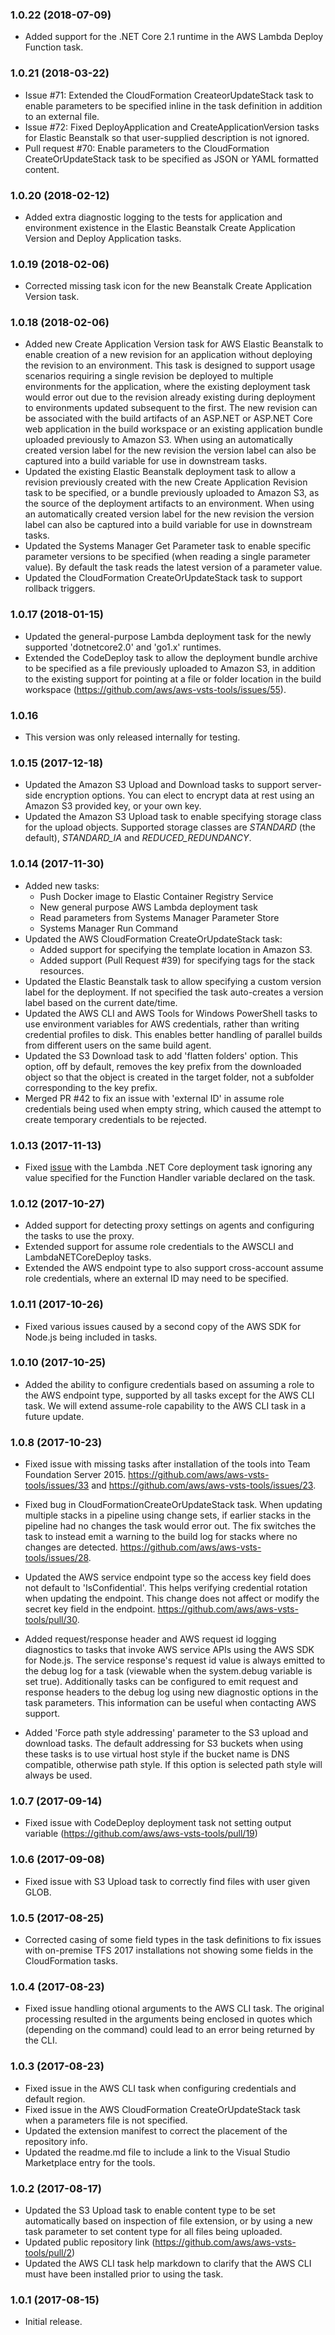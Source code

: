 ### 1.0.22 (2018-07-09)

* Added support for the .NET Core 2.1 runtime in the AWS Lambda Deploy Function task.

### 1.0.21 (2018-03-22)

* Issue #71: Extended the CloudFormation CreateorUpdateStack task to enable parameters to be specified inline in the task definition in addition to an external file.
* Issue #72: Fixed DeployApplication and CreateApplicationVersion tasks for Elastic Beanstalk so that user-supplied description is not ignored.
* Pull request #70: Enable parameters to the CloudFormation CreateOrUpdateStack task to be specified as JSON or YAML formatted content.

### 1.0.20 (2018-02-12)

* Added extra diagnostic logging to the tests for application and environment existence in the Elastic Beanstalk Create Application Version and Deploy Application tasks.

### 1.0.19 (2018-02-06)

* Corrected missing task icon for the new Beanstalk Create Application Version task.

### 1.0.18 (2018-02-06)

* Added new Create Application Version task for AWS Elastic Beanstalk to enable creation of a new revision for an application without deploying the revision to an environment. This task is designed to support usage scenarios requiring a single revision be deployed to multiple environments for the application, where the existing deployment task would error out due to the revision already existing during deployment to environments updated subsequent to the first. The new revision can be associated with the build artifacts of an ASP.NET or ASP.NET Core web application in the build workspace or an existing application bundle uploaded previously to Amazon S3. When using an automatically created version label for the new revision the version label can also be captured into a build variable for use in downstream tasks.
* Updated the existing Elastic Beanstalk deployment task to allow a revision previously created with the new Create Application Revision task to be specified, or a bundle previously uploaded to Amazon S3, as the source of the deployment artifacts to an environment.  When using an automatically created version label for the new revision the version label can also be captured into a build variable for use in downstream tasks.
* Updated the Systems Manager Get Parameter task to enable specific parameter versions to be specified (when reading a single parameter value). By default the task reads the latest version of a parameter value.
* Updated the CloudFormation CreateOrUpdateStack task to support rollback triggers.

### 1.0.17 (2018-01-15)

* Updated the general-purpose Lambda deployment task for the newly supported 'dotnetcore2.0' and 'go1.x' runtimes.
* Extended the CodeDeploy task to allow the deployment bundle archive to be specified as a file previously uploaded to Amazon S3, in addition to the existing support for pointing at a file or folder location in the build workspace (https://github.com/aws/aws-vsts-tools/issues/55).

### 1.0.16

* This version was only released internally for testing.

### 1.0.15 (2017-12-18)

* Updated the Amazon S3 Upload and Download tasks to support server-side encryption options. You can elect to encrypt data at rest using an Amazon S3 provided key, or your own key.
* Updated the Amazon S3 Upload task to enable specifying storage class for the upload objects. Supported storage classes are *STANDARD* (the default), *STANDARD_IA* and *REDUCED_REDUNDANCY*.

### 1.0.14 (2017-11-30)

* Added new tasks:
  * Push Docker image to Elastic Container Registry Service
  * New general purpose AWS Lambda deployment task
  * Read parameters from Systems Manager Parameter Store
  * Systems Manager Run Command
* Updated the AWS CloudFormation CreateOrUpdateStack task:
  * Added support for specifying the template location in Amazon S3.
  * Added support (Pull Request #39) for specifying tags for the stack resources.
* Updated the Elastic Beanstalk task to allow specifying a custom version label for the deployment. If not specified the task auto-creates a version label based on the current date/time.
* Updated the AWS CLI and AWS Tools for Windows PowerShell tasks to use environment variables for AWS credentials, rather than writing credential profiles to disk. This enables better handling of parallel builds from different users on the same build agent.
* Updated the S3 Download task to add 'flatten folders' option. This option, off by default, removes the key prefix from the downloaded object so that the object is created in the target folder, not a subfolder corresponding to the key prefix.
* Merged PR #42 to fix an issue with 'external ID' in assume role credentials being used when empty string, which caused the attempt to create temporary credentials to be rejected.

### 1.0.13 (2017-11-13)

* Fixed [issue](https://github.com/aws/aws-vsts-tools/issues/37) with the Lambda .NET Core deployment task ignoring any value specified for the Function Handler variable declared on the task.

### 1.0.12 (2017-10-27)

* Added support for detecting proxy settings on agents and configuring the tasks to use the proxy.
* Extended support for assume role credentials to the AWSCLI and LambdaNETCoreDeploy tasks.
* Extended the AWS endpoint type to also support cross-account assume role credentials, where an external ID may need to be specified.

### 1.0.11 (2017-10-26)

* Fixed various issues caused by a second copy of the AWS SDK for Node.js being included in tasks.

### 1.0.10 (2017-10-25)

* Added the ability to configure credentials based on assuming a role to the AWS endpoint type, supported by all tasks except for the AWS CLI task. We will extend assume-role capability to the AWS CLI task in a future update.

### 1.0.8 (2017-10-23)

* Fixed issue with missing tasks after installation of the tools into Team Foundation Server 2015.
    https://github.com/aws/aws-vsts-tools/issues/33 and https://github.com/aws/aws-vsts-tools/issues/23.

* Fixed bug in CloudFormationCreateOrUpdateStack task. When updating multiple stacks in a pipeline using change sets, if earlier stacks in the pipeline had no changes the task would error out. The fix switches the task to instead emit a warning to the build log for stacks where no changes are detected.
    https://github.com/aws/aws-vsts-tools/issues/28.

* Updated the AWS service endpoint type so the access key field does not default to 'IsConfidential'. This helps verifying credential rotation when updating the endpoint. This change does not affect or modify the secret key field in the endpoint.
    https://github.com/aws/aws-vsts-tools/pull/30.

* Added request/response header and AWS request id logging diagnostics to tasks that invoke AWS service APIs using the AWS SDK for Node.js. The service response's request id value is always emitted to the debug log for a task (viewable when the system.debug variable is set true). Additionally tasks can be configured to emit request and response headers to the debug log using new diagnostic options in the task parameters. This information can be useful when contacting AWS support.

* Added 'Force path style addressing' parameter to the S3 upload and download tasks. The default addressing for S3 buckets when using these tasks is to use
  virtual host style if the bucket name is DNS compatible, otherwise path style. If this option is selected path style will always be used.

### 1.0.7 (2017-09-14)

* Fixed issue with CodeDeploy deployment task not setting output variable (https://github.com/aws/aws-vsts-tools/pull/19)

### 1.0.6 (2017-09-08)

* Fixed issue with S3 Upload task to correctly find files with user given GLOB.

### 1.0.5 (2017-08-25)

* Corrected casing of some field types in the task definitions to fix issues with on-premise TFS 2017 installations not showing some fields in the CloudFormation tasks.

### 1.0.4 (2017-08-23)

* Fixed issue handling otional arguments to the AWS CLI task. The original processing resulted in the arguments being enclosed in quotes which (depending on the command) could lead to an error being returned by the CLI.

### 1.0.3 (2017-08-23)

* Fixed issue in the AWS CLI task when configuring credentials and default region.
* Fixed issue in the AWS CloudFormation CreateOrUpdateStack task when a parameters file is not specified.
* Updated the extension manifest to correct the placement of the repository info.
* Updated the readme.md file to include a link to the Visual Studio Marketplace entry for the tools.

### 1.0.2 (2017-08-17)

* Updated the S3 Upload task to enable content type to be set automatically based on inspection of file extension, or by using a new task parameter to set content type for all files being uploaded.
* Updated public repository link (https://github.com/aws/aws-vsts-tools/pull/2)
* Updated the AWS CLI task help markdown to clarify that the AWS CLI must have been installed prior to using the task.

### 1.0.1 (2017-08-15)

* Initial release.
